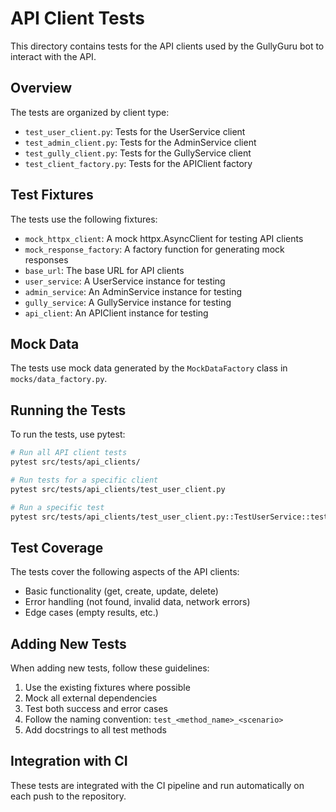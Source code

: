 # API Client Tests

This directory contains tests for the API clients used by the GullyGuru bot to interact with the API.

## Overview

The tests are organized by client type:

- `test_user_client.py`: Tests for the UserService client
- `test_admin_client.py`: Tests for the AdminService client
- `test_gully_client.py`: Tests for the GullyService client
- `test_client_factory.py`: Tests for the APIClient factory

## Test Fixtures

The tests use the following fixtures:

- `mock_httpx_client`: A mock httpx.AsyncClient for testing API clients
- `mock_response_factory`: A factory function for generating mock responses
- `base_url`: The base URL for API clients
- `user_service`: A UserService instance for testing
- `admin_service`: An AdminService instance for testing
- `gully_service`: A GullyService instance for testing
- `api_client`: An APIClient instance for testing

## Mock Data

The tests use mock data generated by the `MockDataFactory` class in `mocks/data_factory.py`.

## Running the Tests

To run the tests, use pytest:

```bash
# Run all API client tests
pytest src/tests/api_clients/

# Run tests for a specific client
pytest src/tests/api_clients/test_user_client.py

# Run a specific test
pytest src/tests/api_clients/test_user_client.py::TestUserService::test_get_user
```

## Test Coverage

The tests cover the following aspects of the API clients:

- Basic functionality (get, create, update, delete)
- Error handling (not found, invalid data, network errors)
- Edge cases (empty results, etc.)

## Adding New Tests

When adding new tests, follow these guidelines:

1. Use the existing fixtures where possible
2. Mock all external dependencies
3. Test both success and error cases
4. Follow the naming convention: `test_<method_name>_<scenario>`
5. Add docstrings to all test methods

## Integration with CI

These tests are integrated with the CI pipeline and run automatically on each push to the repository. 